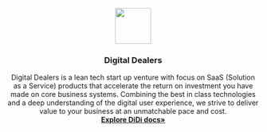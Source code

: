 <p align="center">
  <a href="http://docs.digital-dealers.com//">
    <img src="http://digitaldealers.github.io/assets/img/Logo.png" alt="" width=72 height=72>
  </a>

  <h3 align="center">Digital Dealers</h3>

  <p align="center">
    Digital Dealers is a lean tech start up venture with focus on SaaS (Solution as a Service) products that accelerate the return on investment you have made on core business systems. Combining the best in class technologies and a deep understanding of the digital user experience, we strive to deliver value to your business at an unmatchable pace and cost.
    <br>
    <a href="https://github.com/DigitalDealers/documentation"><strong>Explore DiDi docs»</strong></a>
  </p>
</p>

<br>